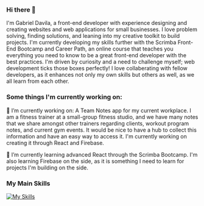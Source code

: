 ### Hi there 👋

I'm Gabriel Davila, a front-end developer with experience designing and creating websites and web applications for small businesses. I love problem solving, finding solutions, and leaning into my creative toolkit to build projects. I'm currently developing my skills further with the Scrimba Front-End Bootcamp and Career Path, an online course that teaches you everything you need to know to be a great front-end developer with the best practices. I'm driven by curiosity and a need to challenge myself; web development ticks those boxes perfectly! I love collaberating with fellow developers, as it enhances not only my own skills but others as well, as we all learn from each other.

### Some things I'm currently working on:

🔭 I’m currently working on: A Team Notes app for my current workplace. I am a fitness trainer at a small-group fitness studio, and we have many notes that we share amongst other trainers regarding clients, workout program notes, and current gym events. It would be nice to have a hub to collect this information and have an easy way to access it. I'm currently working on creating it through React and Firebase.

🌱 I’m currently learning advanced React through the Scrimba Bootcamp. I'm also learning Firebase on the side, as it is something I need to learn for projects I'm building on the side.

### My Main Skills
[![My Skills](https://skillicons.dev/icons?i=react,js,html,css,figma,git,github,vscode)](https://skillicons.dev)
